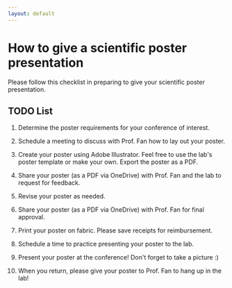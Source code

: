 ```yaml
---
layout: default
---
```


# How to give a scientific poster presentation

Please follow this checklist in preparing to give your scientific poster presentation.

## TODO List

1. Determine the poster requirements for your conference of interest. 

2. Schedule a meeting to discuss with Prof. Fan how to lay out your poster.

3. Create your poster using Adobe Illustrator. Feel free to use the lab's poster template or make your own. Export the poster as a PDF.

4. Share your poster (as a PDF via OneDrive) with Prof. Fan and the lab to request for feedback.

5. Revise your poster as needed.

6. Share your poster (as a PDF via OneDrive) with Prof. Fan for final approval.

7. Print your poster on fabric. Please save receipts for reimbursement.

8. Schedule a time to practice presenting your poster to the lab.

9. Present your poster at the conference! Don't forget to take a picture :)

10. When you return, please give your poster to Prof. Fan to hang up in the lab!


